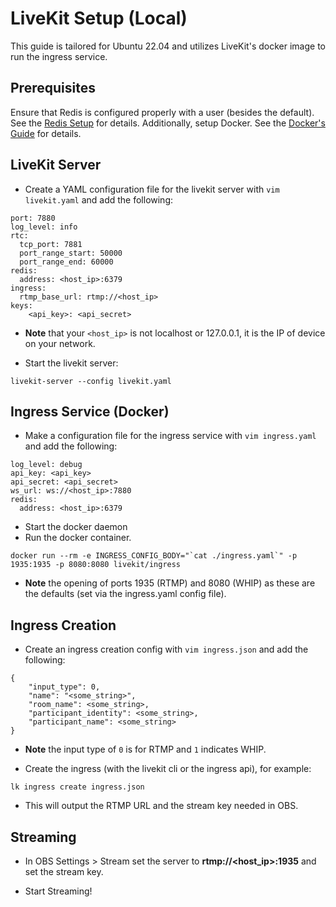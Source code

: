 # LiveKit Setup (Local)

This guide is tailored for Ubuntu 22.04 and utilizes LiveKit's docker image to run the ingress service. 

## Prerequisites

Ensure that Redis is configured properly with a user (besides the default). See the [Redis Setup](docs\Redis-Setup.md) for details. Additionally, setup Docker. See the [Docker's Guide](https://docs.docker.com/desktop/setup/install/linux/ubuntu/) for details.

## LiveKit Server

- Create a YAML configuration file for the livekit server with `vim livekit.yaml` and add the following:
```
port: 7880
log_level: info
rtc:
  tcp_port: 7881
  port_range_start: 50000
  port_range_end: 60000
redis:
  address: <host_ip>:6379
ingress:
  rtmp_base_url: rtmp://<host_ip>
keys:
    <api_key>: <api_secret>
```
- **Note** that your `<host_ip>` is not localhost or 127.0.0.1, it is the IP of device on your network.

- Start the livekit server:
```
livekit-server --config livekit.yaml
```

## Ingress Service (Docker)

- Make a configuration file for the ingress service with `vim ingress.yaml` and add the following:
```
log_level: debug
api_key: <api_key>
api_secret: <api_secret>
ws_url: ws://<host_ip>:7880
redis:
  address: <host_ip>:6379
```

- Start the docker daemon
- Run the docker container.
```
docker run --rm -e INGRESS_CONFIG_BODY="`cat ./ingress.yaml`" -p 1935:1935 -p 8080:8080 livekit/ingress
```
- **Note** the opening of ports 1935 (RTMP) and 8080 (WHIP) as these are the defaults (set via the ingress.yaml config file).

## Ingress Creation

- Create an ingress creation config with `vim ingress.json` and add the following:
```
{
	"input_type": 0, 
	"name": "<some_string>",
	"room_name": <some_string>,
	"participant_identity": <some_string>,
	"participant_name": <some_string>
}
```
- **Note** the input type of `0` is for RTMP and `1` indicates WHIP.

- Create the ingress (with the livekit cli or the ingress api), for example:
```
lk ingress create ingress.json
```
- This will output the RTMP URL and the stream key needed in OBS.

## Streaming

- In OBS Settings > Stream set the server to **rtmp://<host_ip>:1935** and set the stream key.

- Start Streaming!

